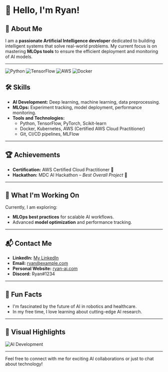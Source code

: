 # 👋 Hello, I'm Ryan!

## 🌟 About Me
I am a **passionate Artificial Intelligence developer** dedicated to building intelligent systems that solve real-world problems. My current focus is on mastering **MLOps tools** to ensure the efficient deployment and monitoring of AI models.

---


![Python](https://img.shields.io/badge/-Python-3776AB?logo=python&logoColor=white)
![TensorFlow](https://img.shields.io/badge/-TensorFlow-FF6F00?logo=tensorflow&logoColor=white)
![AWS](https://img.shields.io/badge/-AWS-232F3E?logo=amazon-aws&logoColor=white)
![Docker](https://img.shields.io/badge/-Docker-2496ED?logo=docker&logoColor=white)


## 🛠️ Skills
- **AI Development:** Deep learning, machine learning, data preprocessing.
- **MLOps:** Experiment tracking, model deployment, performance monitoring.
- **Tools and Technologies:**
  - Python, TensorFlow, PyTorch, Scikit-learn
  - Docker, Kubernetes, AWS (Certified AWS Cloud Practitioner)
  - Git, CI/CD pipelines, MLFlow

---

## 🏆 Achievements
- **Certification:** AWS Certified Cloud Practitioner 🏅
- **Hackathon:** MDC AI Hackathon – *Best Overall Project* 🥇

---

## 🎯 What I'm Working On
Currently, I am exploring:
- **MLOps best practices** for scalable AI workflows.
- Advanced **model optimization** and performance tracking.

---

## 📬 Contact Me
- **LinkedIn:** [My LinkedIn](https://www.linkedin.com/in/votre-lien)
- **Email:** ryan@example.com
- **Personal Website:** [ryan-ai.com](https://ryan-ai.com)
- **Discord:** Ryan#1234

---

## 🎉 Fun Facts
- I'm fascinated by the future of AI in robotics and healthcare.
- In my free time, I love learning about cutting-edge AI research.

---

## 🎥 Visual Highlights
![AI Development](https://media.giphy.com/media/26AHONQ79FdWZhAI0/giphy.gif)

---

Feel free to connect with me for exciting AI collaborations or just to chat about technology!
